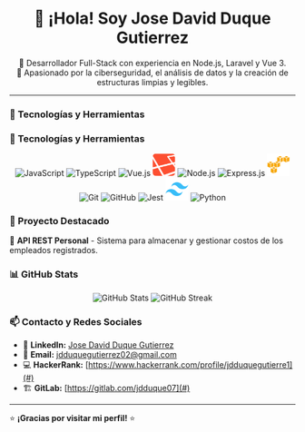 <h1 align="center">👋 ¡Hola! Soy Jose David Duque Gutierrez</h1>

<p align="center">
  🚀 Desarrollador Full-Stack con experiencia en Node.js, Laravel y Vue 3. <br>
  🔐 Apasionado por la ciberseguridad, el análisis de datos y la creación de estructuras limpias y legibles. <br>
</p>

---

### 🚀 Tecnologías y Herramientas

### 🚀 Tecnologías y Herramientas

<p align="center">
  <img src="https://cdn.jsdelivr.net/gh/devicons/devicon/icons/javascript/javascript-original.svg" height="40" alt="JavaScript" />
  <img src="https://cdn.jsdelivr.net/gh/devicons/devicon/icons/typescript/typescript-original.svg" height="40" alt="TypeScript" />
  <img src="https://cdn.jsdelivr.net/gh/devicons/devicon/icons/vuejs/vuejs-original.svg" height="40" alt="Vue.js" />
  <img src="https://raw.githubusercontent.com/devicons/devicon/master/icons/laravel/laravel-plain.svg" height="40" alt="Laravel" />
  <img src="https://cdn.jsdelivr.net/gh/devicons/devicon/icons/nodejs/nodejs-original.svg" height="40" alt="Node.js" />
  <img src="https://cdn.jsdelivr.net/gh/devicons/devicon/icons/express/express-original.svg" height="40" alt="Express.js" />
  <img src="https://raw.githubusercontent.com/devicons/devicon/master/icons/amazonwebservices/amazonwebservices-original.svg" height="40" alt="AWS" />
  <img src="https://cdn.jsdelivr.net/gh/devicons/devicon/icons/git/git-original.svg" height="40" alt="Git" />
  <img src="https://cdn.jsdelivr.net/gh/devicons/devicon/icons/github/github-original.svg" height="40" alt="GitHub" />
  <img src="https://cdn.jsdelivr.net/gh/devicons/devicon/icons/jest/jest-plain.svg" height="40" alt="Jest" />
  <img src="https://raw.githubusercontent.com/devicons/devicon/master/icons/tailwindcss/tailwindcss-plain.svg" height="40" alt="TailwindCSS" />
  <img src="https://cdn.jsdelivr.net/gh/devicons/devicon/icons/python/python-original.svg" height="40" alt="Python" />
</p>

### 📌 Proyecto Destacado

🔹 **API REST Personal** - Sistema para almacenar y gestionar costos de los empleados registrados.

### 📊 GitHub Stats

<p align="center">
  <img src="https://github-readme-stats.vercel.app/api?username=jdduque02&show_icons=true&theme=radical" alt="GitHub Stats" />
  <img src="https://github-readme-streak-stats.herokuapp.com/?user=jdduque02&theme=radical" alt="GitHub Streak" />
</p>

### 📫 Contacto y Redes Sociales

- 📌 **LinkedIn:** [Jose David Duque Gutierrez](https://www.linkedin.com/in/jose-david-duque-gutierrez-b504b51a1/)
- 📧 **Email:** jdduquegutierrez02@gmail.com
- 💻 **HackerRank:** [https://www.hackerrank.com/profile/jdduquegutierre1](#)
- 🏗 **GitLab:** [https://gitlab.com/jdduque07](#)

---

⭐ **¡Gracias por visitar mi perfil!** ⭐
